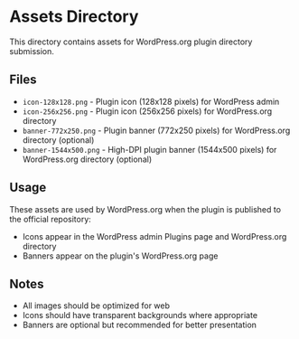 # Assets Directory

This directory contains assets for WordPress.org plugin directory submission.

## Files

- `icon-128x128.png` - Plugin icon (128x128 pixels) for WordPress admin
- `icon-256x256.png` - Plugin icon (256x256 pixels) for WordPress.org directory
- `banner-772x250.png` - Plugin banner (772x250 pixels) for WordPress.org directory (optional)
- `banner-1544x500.png` - High-DPI plugin banner (1544x500 pixels) for WordPress.org directory (optional)

## Usage

These assets are used by WordPress.org when the plugin is published to the official repository:

- Icons appear in the WordPress admin Plugins page and WordPress.org directory
- Banners appear on the plugin's WordPress.org page

## Notes

- All images should be optimized for web
- Icons should have transparent backgrounds where appropriate
- Banners are optional but recommended for better presentation